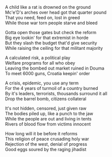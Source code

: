 A child like a rat is drowned on the ground  
Mc'e'D's arches over head got that quarter pound  
That you need, feed on, lost in greed  
While those war torn people starve and bleed  
  
Gotta open those gates but check the reform  
Big eye lookin' for that extremist in horde  
But they slash the budget that'd give security  
While raising the ceiling for that militant majority  
  
A calculated risk, a political play  
Welfare programs for all who obey  
Leaving the bombed out market ruined in  Douma  
To meet 6000 guns, Croatia keepin' order  
  
A crisis, epidemic, you use any term  
For the 4 years of turmoil of a country burned  
By it's leaders, terrorists, thousands surround it all  
Drop the barrel bomb, citizens collateral  
  
It's not hidden, censored, just given raw  
The bodies piled up, like a punch to the jaw  
While the people are out and living in tents  
Rivers of blood flow from victims innocent  
  
How long will it be before it reforms  
This religion of peace crusading holy war  
Rejection of the west, denial of progress  
Good eggs soured by the raging jihadist  
